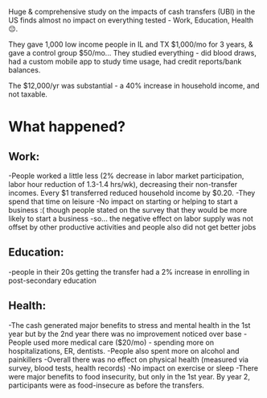 Huge & comprehensive study on the impacts of cash transfers (UBI) in the US finds almost no impact on everything tested - Work, Education, Health 😔.

They gave 1,000 low income people in IL and TX $1,000/mo for 3 years, & gave a control group $50/mo... They studied everything - did blood draws, had a custom mobile app to study time usage, had credit reports/bank balances.

The $12,000/yr was substantial - a 40% increase in household income, and not taxable.

# What happened?
## Work:
-People worked a little less (2% decrease in labor market participation, labor hour reduction of 1.3-1.4 hrs/wk), decreasing their non-transfer incomes. Every $1 transferred reduced household income by $0.20.
-They spend that time on leisure
-No impact on starting or helping to start a business :( though people stated on the survey that they would be more likely to start a business
-so... the negative effect on labor supply was not offset by other productive activities and people also did not get better jobs

## Education:
-people in their 20s getting the transfer had a 2% increase in enrolling in post-secondary education

## Health:
-The cash generated major benefits to stress and mental health in the 1st year but by the 2nd year there was no improvement noticed over base
-People used more medical care ($20/mo) - spending more on hospitalizations, ER, dentists. 
-People also spent more on alcohol and painkillers
-Overall there was no effect on physical health (measured via survey, blood tests, health records)
-No impact on exercise or sleep
-There were major benefits to food insecurity, but only in the 1st year. By year 2, participants were as food-insecure as before the transfers. 


